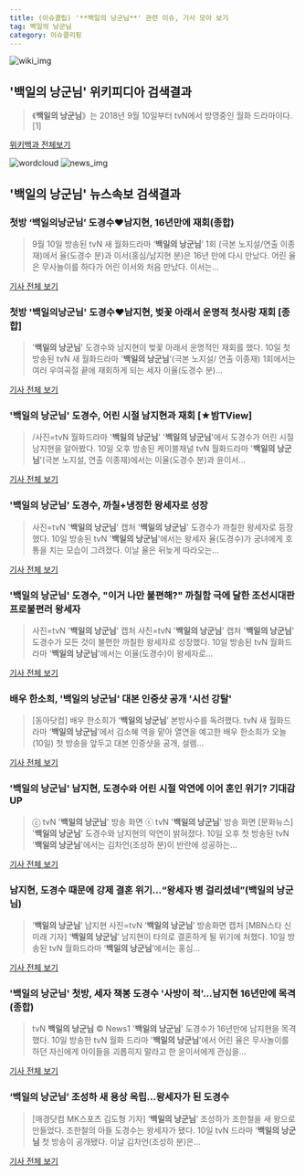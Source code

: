 ```yaml
---
title: (이슈클립) '**백일의 낭군님**' 관련 이슈, 기사 모아 보기
tag: 백일의 낭군님
category: 이슈클리핑
---
```

![wiki_img](https://user-images.githubusercontent.com/42597476/44503234-41136a80-a6d0-11e8-9071-6fc6418eafe4.png)
## **'**백일의 낭군님**'** 위키피디아 검색결과
>《**백일의 낭군님**》는 2018년 9월 10일부터 tvN에서 방영중인 월화 드라마이다.[1]

<a href="https://ko.wikipedia.org/wiki/백일의 낭군님" target="_blank">위키백과 전체보기</a>

![wordcloud](https://s3.ap-northeast-2.amazonaws.com/lyrics101-wordcloud/2018-09-10-1536590009.png)
![news_img](https://user-images.githubusercontent.com/42597476/44507050-1206f400-a6e4-11e8-8d98-7ffbfebb353f.png)
## **'**백일의 낭군님**'** 뉴스속보 검색결과
### 첫방 ‘백일의낭군님’ 도경수♥남지현, 16년만에 재회(종합)

>9월 10일 방송된 tvN 새 월화드라마 ‘**백일의 낭군님**’ 1회 (극본 노지설/연출 이종재)에서 율(도경수 분)과 이서(홍심/남지현 분)은 16년 만에 다시 만났다. 어린 율은 무사놀이를 하다가 어린 이서와 처음 만났다. 이서는...

<a href="http://www.newsen.com/news_view.php?uid=201809102301251710" target="_blank">기사 전체 보기</a>

### 첫방 '백일의낭군님' 도경수♥남지현, 벚꽃 아래서 운명적 첫사랑 재회 [종합]

> '**백일의 낭군님**' 도경수와 남지현이 벚꽃 아래서 운명적인 재회를 했다. 10일 첫 방송된 tvN 새 월화드라마 '**백일의 낭군님**'(극본 노지설/ 연출 이종재) 1회에서는 여러 우여곡절 끝에 재회하게 되는 세자 이율(도경수 분)...

<a href="http://www.osen.co.kr/article/G1110986564" target="_blank">기사 전체 보기</a>

### '**백일의 낭군님**' 도경수, 어린 시절 남지현과 재회 [★밤TView]

>/사진=tvN 월화드라마 '**백일의 낭군님**' '**백일의 낭군님**'에서 도경수가 어린 시절 남지현을 알아봤다. 10일 오후 방송된 케이블채널 tvN 월화드라마 '**백일의 낭군님**'(극본 노지설, 연출 이종재)에서는 이율(도경수 분)과 윤이서...

<a href="http://star.mt.co.kr/stview.php?no=2018091020024053624" target="_blank">기사 전체 보기</a>

### '**백일의 낭군님**' 도경수, 까칠+냉정한 왕세자로 성장

>사진=tvN '**백일의 낭군님**' 캡처 '**백일의 낭군님**' 도경수가 까칠한 왕세자로 등장했다. 10일 방송된 tvN '**백일의 낭군님**'에서는 왕세자 율(도경수)가 궁녀에게 호통을 치는 모습이 그려졌다. 이날 율은 뒤늦게 따라오는...

<a href="http://news20.busan.com/controller/newsController.jsp?newsId=20180910000397" target="_blank">기사 전체 보기</a>

### '**백일의 낭군님**' 도경수, "이거 나만 불편해?" 까칠함 극에 달한 조선시대판 프로불편러 왕세자

>사진=tvN '**백일의 낭군님**' 캡처 사진=tvN '**백일의 낭군님**' 캡처 '**백일의 낭군님**' 도경수가 모든 것이 불편한 까칠한 왕세자로 성장했다. 10일 방송된 tvN 월화드라마 '**백일의 낭군님**'에서는 이율(도경수)이 왕세자로...

<a href="http://www.joongboo.com/news/articleView.html?idxno=1286001" target="_blank">기사 전체 보기</a>

### 배우 한소희, '**백일의 낭군님**' 대본 인증샷 공개 '시선 강탈'

>[동아닷컴] 배우 한소희가 ‘**백일의 낭군님**’ 본방사수를 독려했다. tvN 새 월화드라마 ‘**백일의 낭군님**’에서 김소혜 역을 맡아 열연을 예고한 배우 한소희가 오늘(10일) 첫 방송을 앞두고 대본 인증샷을 공개, 설렘...

<a href="http://sports.donga.com/3/all/20180910/91907532/2" target="_blank">기사 전체 보기</a>

### '**백일의 낭군님**' 남지현, 도경수와 어린 시절 악연에 이어 혼인 위기? 기대감 UP

>ⓒ tvN '**백일의 낭군님**' 방송 화면 ⓒ tvN '**백일의 낭군님**' 방송 화면 [문화뉴스] '**백일의 낭군님**' 도경수와 남지현의 악연이 밝혀졌다. 10일 오후 첫 방송된 tvN '**백일의 낭군님**'에서는 김차언(조성하 분)이 반란에 성공하는...

<a href="http://www.munhwanews.com/news/articleView.html?idxno=150263" target="_blank">기사 전체 보기</a>

### 남지현, 도경수 때문에 강제 결혼 위기…“왕세자 병 걸리셨네”(**백일의 낭군님**)

>‘**백일의 낭군님**’ 남지현 사진=tvN ‘**백일의 낭군님**’ 방송화면 캡처 [MBN스타 신미래 기자] ‘**백일의 낭군님**’ 남지현이 타의로 결혼하게 될 위기에 처했다. 10일 방송된 tvN 월화드라마 ‘**백일의 낭군님**’에서는 홍심...

<a href="http://star.mbn.co.kr/view.php?year=2018&no=570997&refer=portal" target="_blank">기사 전체 보기</a>

### '**백일의 낭군님**' 첫방, 세자 책봉 도경수 '사방이 적'…남지현 16년만에 목격(종합)

>tvN **백일의 낭군님** © News1 '**백일의 낭군님**' 도경수가 16년만에 남지현을 목격했다. 10일 방송한 tvN 월화 드라마 '**백일의 낭군님**'에서 어린 율은 무사놀이를 하던 자신에게 아이들을 괴롭히지 말라고 한 윤이서에게 관심을...

<a href="http://news1.kr/articles/?3422775" target="_blank">기사 전체 보기</a>

### ‘**백일의 낭군님**’ 조성하 새 용상 옥립…왕세자가 된 도경수

>[매경닷컴 MK스포츠 김도형 기자] ‘**백일의 낭군님**’ 조성하가 조한철을 새 왕으로 만들었다. 조한철의 아들 도경수는 왕세자가 됐다. 10일 tvN 드라마 ‘**백일의 낭군님** 첫 방송이 공개됐다. 이날 김차언(조성하 분)은...

<a href="http://sports.mk.co.kr/view.php?year=2018&no=570990" target="_blank">기사 전체 보기</a>



